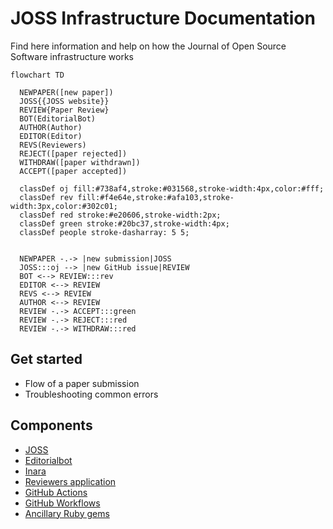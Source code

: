 # JOSS Infrastructure Documentation

Find here information and help on how the Journal of Open Source Software infrastructure works



```mermaid
flowchart TD

  NEWPAPER([new paper])
  JOSS{{JOSS website}}
  REVIEW{Paper Review}
  BOT(EditorialBot)
  AUTHOR(Author)
  EDITOR(Editor)
  REVS(Reviewers)
  REJECT([paper rejected])
  WITHDRAW([paper withdrawn])
  ACCEPT([paper accepted])

  classDef oj fill:#738af4,stroke:#031568,stroke-width:4px,color:#fff;
  classDef rev fill:#f4e64e,stroke:#afa103,stroke-width:3px,color:#302c01;
  classDef red stroke:#e20606,stroke-width:2px;
  classDef green stroke:#20bc37,stroke-width:4px;
  classDef people stroke-dasharray: 5 5;


  NEWPAPER -.-> |new submission|JOSS
  JOSS:::oj --> |new GitHub issue|REVIEW
  BOT <--> REVIEW:::rev
  EDITOR <--> REVIEW
  REVS <--> REVIEW
  AUTHOR <--> REVIEW
  REVIEW -.-> ACCEPT:::green
  REVIEW -.-> REJECT:::red
  REVIEW -.-> WITHDRAW:::red
```

## Get started

- Flow of a paper submission
- Troubleshooting common errors


## Components


- [JOSS](./docs/joss.md)
- [Editorialbot](./docs/buffy.md)
- [Inara](./docs/inara.md)
- [Reviewers application](./docs/reviewers.md)
- [GitHub Actions](./docs/github-actions.md)
- [GitHub Workflows](./docs/workflows.md)
- [Ancillary Ruby gems](./docs/gems.md)

